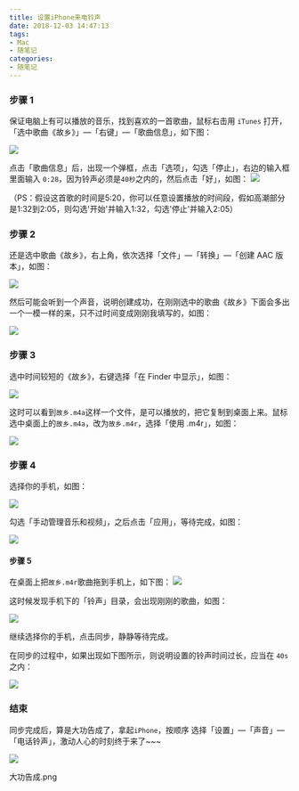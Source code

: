 ```yaml
---
title: 设置iPhone来电铃声
date: 2018-12-03 14:47:13
tags:
- Mac
- 随笔记
categories:
- 随笔记
---
```


### 步骤 1

保证电脑上有可以播放的音乐，找到喜欢的一首歌曲，鼠标右击用 `iTunes` 打开，「选中歌曲《故乡》」—「右键」—「歌曲信息」，如下图：

![](https://ws4.sinaimg.cn/large/006tNbRwgy1fxtk7gxr1xj30zw0lsjvb.jpg) 

<!--more-->

点击「歌曲信息」后，出现一个弹框，点击「选项」，勾选「停止」，右边的输入框里面输入 `0:28`，因为铃声必须是`40秒`之内的，然后点击「好」，如图：
 ![](https://ws3.sinaimg.cn/large/006tNbRwgy1fxtk7vlpdej30e50i53zo.jpg)



 （PS：假设这首歌的时间是5:20，你可以任意设置播放的时间段，假如高潮部分是1:32到2:05，则勾选'开始'并输入1:32，勾选'停止'并输入2:05）



### 步骤 2

还是选中歌曲《故乡》，右上角，依次选择「文件」—「转换」—「创建 AAC 版本」，如图：

![](https://ws3.sinaimg.cn/large/006tNbRwgy1fxtk6ydik7j30x70k2441.jpg)

然后可能会听到一个声音，说明创建成功，在刚刚选中的歌曲《故乡》下面会多出一个一模一样的来，只不过时间变成刚刚我填写的，如图：

![](https://ws2.sinaimg.cn/large/006tNbRwgy1fxtk8gzxxej30hd05c0td.jpg)

### 步骤 3

选中时间较短的《故乡》，右键选择「在 Finder 中显示」，如图：

![](https://ws2.sinaimg.cn/large/006tNbRwgy1fxtk8sjoinj30i90cqwg8.jpg)

这时可以看到`故乡.m4a`这样一个文件，是可以播放的，把它复制到桌面上来。鼠标选中桌面上的`故乡.m4a`，改为`故乡.m4r`，选择「使用 .m4r」，如图：

![](https://ws3.sinaimg.cn/large/006tNbRwgy1fxtk96eko1j30bg042wey.jpg)

### 步骤 4

选择你的手机，如图：

![](https://ws4.sinaimg.cn/large/006tNbRwgy1fxtk9hc7pzj310i0m2adh.jpg)

勾选「手动管理音乐和视频」，之后点击「应用」，等待完成，如图：

![](https://ws4.sinaimg.cn/large/006tNbRwgy1fxtk9v0alfj313d0u049d.jpg)

#### 步骤 5

在桌面上把`故乡.m4r`歌曲拖到手机上，如下图：
 ![](https://ws1.sinaimg.cn/large/006tNbRwgy1fxtkajcnvbj31660u0jy6.jpg)



这时候发现手机下的「铃声」目录，会出现刚刚的歌曲，如图：

![](https://ws2.sinaimg.cn/large/006tNbRwgy1fxtkaz7cd8j318n0u0790.jpg)

继续选择你的手机，点击同步，静静等待完成。

在同步的过程中，如果出现如下图所示，则说明设置的铃声时间过长，应当在 `40s` 之内：

![](https://ws1.sinaimg.cn/large/006tNbRwgy1fxtkbc6sohj30qq0aiabi.jpg)



### 结束

同步完成后，算是大功告成了，拿起`iPhone`，按顺序 选择「设置」—「声音」—「电话铃声」，激动人心的时刻终于来了~~~

![](https://ws4.sinaimg.cn/large/006tNbRwly1fxtkbprwu0j30hr0vktac.jpg)



大功告成.png

